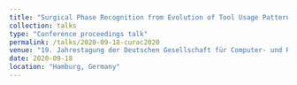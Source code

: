 ```yaml
---
title: "Surgical Phase Recognition from Evolution of Tool Usage Pattern"
collection: talks
type: "Conference proceedings talk"
permalink: /talks/2020-09-18-curac2020
venue: "19. Jahrestagung der Deutschen Gesellschaft für Computer- und Roboterassistierte Chirurgie e.V."
date: 2020-09-18
location: "Hamburg, Germany"
---
```


<!--- 
This is a description of your conference proceedings talk, note the different field in type. You can put anything in this field.
--->
